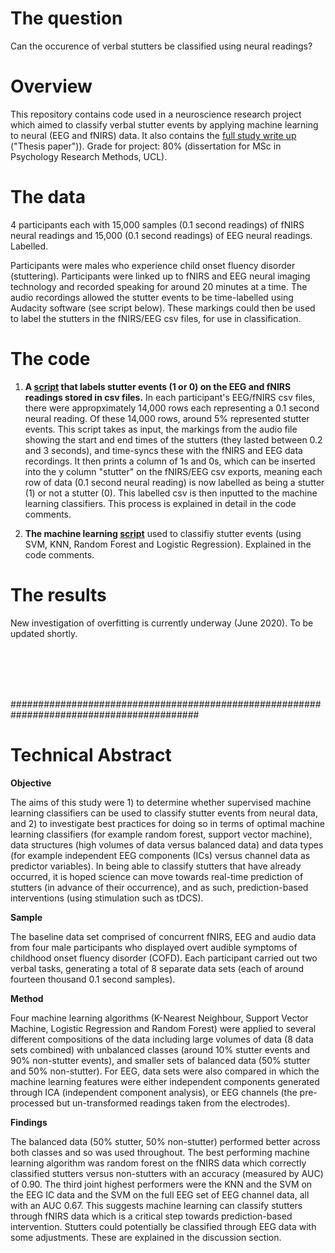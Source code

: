 # The question

Can the occurence of verbal stutters be classified using neural readings?

# Overview

This repository contains code used in a neuroscience research project which aimed to classify verbal stutter events by applying machine learning to neural (EEG and fNIRS) data. It also contains the [full study write up](https://github.com/LucyRothwell/Classifying-Stutters-Neuroscience/blob/master/Thesis%20paper.pdf) ("Thesis paper")). Grade for project: 80% (dissertation for MSc in Psychology Research Methods, UCL).

# The data

4 participants each with 15,000 samples (0.1 second readings) of fNIRS neural readings and 15,000 (0.1 second readings) of EEG neural readings. Labelled.

Participants were males who experience child onset fluency disorder (stuttering). Participants were linked up to fNIRS and EEG neural imaging technology and recorded speaking for around 20 minutes at a time. The audio recordings allowed the stutter events to be time-labelled using Audacity software (see script below). These markings could then be used to label the stutters in the fNIRS/EEG csv files, for use in classification. 

# The code

1. **A [script](https://github.com/LucyRothwell/Classifying-Stutters-Neuroscience/blob/master/Labelling_Script.py) that labels stutter events (1 or 0) on the EEG and fNIRS readings stored in csv files.** In each participant's EEG/fNIRS csv files, there were appropximately 14,000 rows each representing a 0.1 second neural reading. Of these 14,000 rows, around 5% represented stutter events. This script takes as input, the markings from the audio file showing the start and end times of the stutters (they lasted between 0.2 and 3 seconds), and time-syncs these with the fNIRS and EEG data recordings. It then prints a column of 1s and 0s, which can be inserted into the y column "stutter" on the fNIRS/EEG csv exports, meaning each row of data (0.1 second neural reading) is now labelled as being a stutter (1) or not a stutter (0). This labelled csv is then inputted to the machine learning classifiers. This process is explained in detail in the code comments.

2. **The machine learning [script](https://github.com/LucyRothwell/Classifying-Stutters-Neuroscience/blob/master/ML%20script%20(SVM%2C%20RF%2C%20KNN%2C%20LOGR).py)** used to classifiy stutter events (using SVM, KNN, Random Forest and Logistic Regression). Explained in the code comments.

# The results

New investigation of overfitting is currently underway (June 2020). To be updated shortly.

<br>
<br>
<br>
<br>

##########################################################################################


# Technical Abstract

**Objective**

The aims of this study were 1) to determine whether supervised machine learning classifiers can be
used to classify stutter events from neural data, and 2) to investigate best practices for doing so in terms of optimal machine learning classifiers (for example random forest, support vector machine), data structures (high volumes of data versus balanced data) and data types (for example independent EEG components (ICs) versus channel data as predictor variables). In being able to classify stutters that have already occurred, it is hoped science can move towards real-time prediction of stutters (in advance of their occurrence), and as such, prediction-based interventions (using stimulation such as tDCS).

**Sample**

The baseline data set comprised of concurrent fNIRS, EEG and audio data from four male participants who displayed overt audible symptoms of childhood onset fluency disorder (COFD). Each participant carried out two verbal tasks, generating a total of 8 separate data sets (each of around fourteen thousand 0.1 second samples).

**Method**

Four machine learning algorithms (K-Nearest Neighbour, Support Vector Machine, Logistic Regression and Random Forest) were applied to several different compositions of the data including large volumes of data (8 data sets combined) with unbalanced classes (around 10% stutter events and 90% non-stutter events), and smaller sets of balanced data (50% stutter and 50% non-stutter). For EEG, data sets were also compared in which the machine learning features were either independent components generated through ICA (independent component analysis), or EEG channels (the pre-processed but un-transformed readings taken from the electrodes).

**Findings**

The balanced data (50% stutter, 50% non-stutter) performed better across both classes and so was used throughout. The best performing machine learning algorithm was random forest on the fNIRS data which correctly classified stutters versus non-stutters with an accuracy (measured by AUC) of 0.90. The third joint highest performers were the KNN and the SVM on the EEG IC data and the SVM on the full EEG set of EEG channel data, all with an AUC 0.67. This suggests machine learning can classify stutters through fNIRS data which is a critical step towards prediction-based intervention. Stutters could potentially be classified through EEG data with some adjustments. These are explained in the discussion section.

